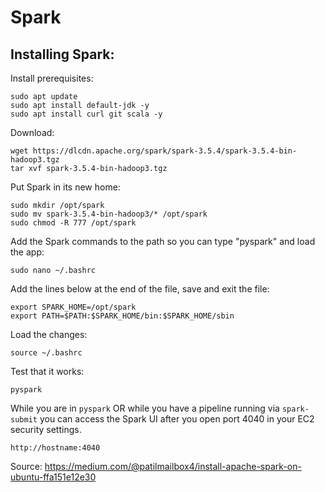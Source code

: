 # Spark

## Installing Spark:

Install prerequisites:

```
sudo apt update
sudo apt install default-jdk -y
sudo apt install curl git scala -y
```

Download:

```
wget https://dlcdn.apache.org/spark/spark-3.5.4/spark-3.5.4-bin-hadoop3.tgz
tar xvf spark-3.5.4-bin-hadoop3.tgz
```

Put Spark in its new home:

```
sudo mkdir /opt/spark
sudo mv spark-3.5.4-bin-hadoop3/* /opt/spark
sudo chmod -R 777 /opt/spark
```

Add the Spark commands to the path so you can type "pyspark"
and load the app:

```
sudo nano ~/.bashrc
```

Add the lines below at the end of the file, save and exit the file:

```
export SPARK_HOME=/opt/spark
export PATH=$PATH:$SPARK_HOME/bin:$SPARK_HOME/sbin
```

Load the changes:

```
source ~/.bashrc
```

Test that it works:

```pyspark```

While you are in `pyspark` OR while you have a pipeline running via `spark-submit` you can
access the Spark UI after you open port 4040 in your EC2 security settings.

```http://hostname:4040```


Source: https://medium.com/@patilmailbox4/install-apache-spark-on-ubuntu-ffa151e12e30

